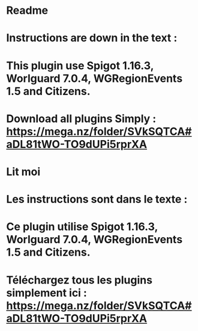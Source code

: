 # Readme
# Instructions are down in the text : 

# This plugin use Spigot 1.16.3, Worlguard 7.0.4, WGRegionEvents 1.5 and Citizens.
# Download all plugins Simply : https://mega.nz/folder/SVkSQTCA#aDL81tWO-TO9dUPi5rprXA

# Lit moi
# Les instructions sont dans le texte :

# Ce plugin utilise Spigot 1.16.3, Worlguard 7.0.4, WGRegionEvents 1.5 and Citizens.
# Téléchargez tous les plugins simplement ici : https://mega.nz/folder/SVkSQTCA#aDL81tWO-TO9dUPi5rprXA
